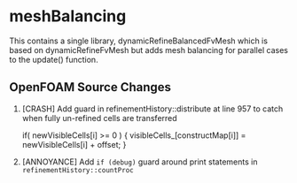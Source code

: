 meshBalancing
=============

This contains a single library, dynamicRefineBalancedFvMesh which is 
based on dynamicRefineFvMesh but adds mesh balancing for parallel cases
to the update() function.

## OpenFOAM Source Changes

  1. [CRASH] Add guard in refinementHistory::distribute at line 957 to catch
     when fully un-refined cells are transferred
     
        if( newVisibleCells[i] >= 0 )
        {
            visibleCells_[constructMap[i]] = newVisibleCells[i] + offset;
        }
        
  2. [ANNOYANCE] Add `if (debug)` guard around print statements in
     `refinementHistory::countProc`
